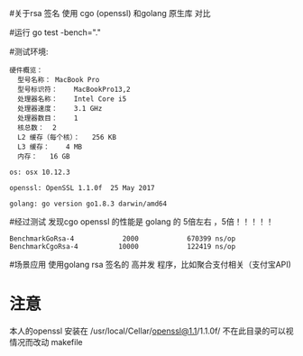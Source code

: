 #关于rsa 签名 使用 cgo (openssl) 和golang 原生库 对比

#运行
go test -bench="."

#测试环境:
```
硬件概览：
  型号名称：	MacBook Pro
  型号标识符：	MacBookPro13,2
  处理器名称：	Intel Core i5
  处理器速度：	3.1 GHz
  处理器数目：	1
  核总数：	2
  L2 缓存（每个核）：	256 KB
  L3 缓存：	4 MB
  内存：	16 GB

os: osx 10.12.3

openssl: OpenSSL 1.1.0f  25 May 2017

golang: go version go1.8.3 darwin/amd64

```
#经过测试 发现cgo openssl 的性能是 golang 的 5倍左右 ，5倍！！！！！
```
BenchmarkGoRsa-4            2000            670399 ns/op
BenchmarkCgoRsa-4          10000            122419 ns/op
```

#场景应用
使用golang rsa 签名的 高并发 程序，比如聚合支付相关（支付宝API)

# 注意
本人的openssl 安装在 /usr/local/Cellar/openssl@1.1/1.1.0f/ 不在此目录的可以视情况而改动 makefile